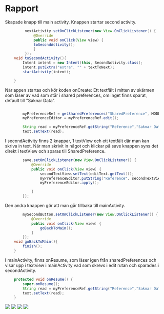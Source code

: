 
# Rapport

Skapade knapp till main activity.
Knappen startar second activity.
```Java
         nextActivity.setOnClickListener(new View.OnClickListener() {
             @Override
             public void onClick(View view) {
             toSecondActivity();
             }
         });
    void toSecondActivity(){
        Intent intent = new Intent(this, SecondActivity.class);
        intent.putExtra("extra", "" + textToNext);
        startActivity(intent);

    }

```
När appen startas och kör koden onCreate: Ett textfält i mitten av skärmen som läser av vad som står i shared preferences, om inget finns sparat, default till "Saknar Data".
```Java

        myPreferenceRef = getSharedPreferences("SharedPreference", MODE_PRIVATE);
        myPreferenceEditor = myPreferenceRef.edit();

        String read = myPreferenceRef.getString("Reference","Saknar Data");
        text.setText(read);
```
I secondActivity finns 2 knappar, 1 textView och ett textfält där man kan skriva in text.
När man skrivit in något och klickar på save knappen syns det direkt i textView och sparas till SharedPreference.
```Java
        save.setOnClickListener(new View.OnClickListener() {
            @Override
            public void onClick(View view) {
                secondTextView.setText(editText.getText());
                myPreferenceEditor.putString("Reference", secondTextView.getText().toString());
                myPreferenceEditor.apply();

            }
        });
```
Den andra knappen gör att man går tillbaka till mainActivity.
```Java
        mySecondButton.setOnClickListener(new View.OnClickListener() {
            @Override
            public void onClick(View view) {
                goBackToMain();
            }
        });
    void goBackToMain(){
        finish();
    }
```
I mainActivity, finns onResume, som läser igen från sharedPreferences och visar upp i textview i mainActivity vad som skrevs i edit rutan och sparades i secondActivity.
```Java
    protected void onResume() {
        super.onResume();
        String read = myPreferenceRef.getString("Reference","Saknar Data");
        text.setText(read);
    }
```

![](Main-SaknarData.png)
![](nyText-Save.png)
![](secondActivity.png)
![](main-ny-text.png)

